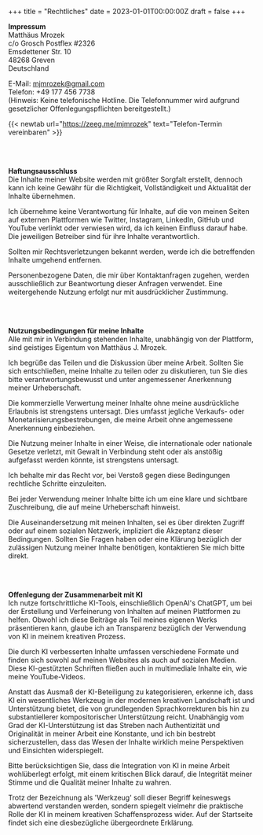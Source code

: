 +++
title = "Rechtliches"
date = 2023-01-01T00:00:00Z
draft = false
+++

**Impressum**  
Matthäus Mrozek  
c/o Grosch Postflex #2326  
Emsdettener Str. 10  
48268 Greven  
Deutschland  

E-Mail: mjmrozek@gmail.com  
Telefon: +49 177 456 7738  
(Hinweis: Keine telefonische Hotline. Die Telefonnummer wird aufgrund gesetzlicher Offenlegungspflichten bereitgestellt.)  

{{< newtab url="https://zeeg.me/mjmrozek" text="Telefon-Termin vereinbaren" >}}

</br></br>  

**Haftungsausschluss**  
Die Inhalte meiner Website werden mit größter Sorgfalt erstellt, dennoch kann ich keine Gewähr für die Richtigkeit, Vollständigkeit und Aktualität der Inhalte übernehmen.  

Ich übernehme keine Verantwortung für Inhalte, auf die von meinen Seiten auf externen Plattformen wie Twitter, Instagram, LinkedIn, GitHub und YouTube verlinkt oder verwiesen wird, da ich keinen Einfluss darauf habe. Die jeweiligen Betreiber sind für ihre Inhalte verantwortlich.  

Sollten mir Rechtsverletzungen bekannt werden, werde ich die betreffenden Inhalte umgehend entfernen.  

Personenbezogene Daten, die mir über Kontaktanfragen zugehen, werden ausschließlich zur Beantwortung dieser Anfragen verwendet. Eine weitergehende Nutzung erfolgt nur mit ausdrücklicher Zustimmung.  

</br></br>  

**Nutzungsbedingungen für meine Inhalte**  
Alle mit mir in Verbindung stehenden Inhalte, unabhängig von der Plattform, sind geistiges Eigentum von Matthäus J. Mrozek.  

Ich begrüße das Teilen und die Diskussion über meine Arbeit. Sollten Sie sich entschließen, meine Inhalte zu teilen oder zu diskutieren, tun Sie dies bitte verantwortungsbewusst und unter angemessener Anerkennung meiner Urheberschaft.  

Die kommerzielle Verwertung meiner Inhalte ohne meine ausdrückliche Erlaubnis ist strengstens untersagt. Dies umfasst jegliche Verkaufs- oder Monetarisierungsbestrebungen, die meine Arbeit ohne angemessene Anerkennung einbeziehen.  

Die Nutzung meiner Inhalte in einer Weise, die internationale oder nationale Gesetze verletzt, mit Gewalt in Verbindung steht oder als anstößig aufgefasst werden könnte, ist strengstens untersagt.  

Ich behalte mir das Recht vor, bei Verstoß gegen diese Bedingungen rechtliche Schritte einzuleiten.  

Bei jeder Verwendung meiner Inhalte bitte ich um eine klare und sichtbare Zuschreibung, die auf meine Urheberschaft hinweist.  

Die Auseinandersetzung mit meinen Inhalten, sei es über direkten Zugriff oder auf einem sozialen Netzwerk, impliziert die Akzeptanz dieser Bedingungen. Sollten Sie Fragen haben oder eine Klärung bezüglich der zulässigen Nutzung meiner Inhalte benötigen, kontaktieren Sie mich bitte direkt.  

</br></br>  

**Offenlegung der Zusammenarbeit mit KI**  
Ich nutze fortschrittliche KI-Tools, einschließlich OpenAI's ChatGPT, um bei der Erstellung und Verfeinerung von Inhalten auf meinen Plattformen zu helfen. Obwohl ich diese Beiträge als Teil meines eigenen Werks präsentieren kann, glaube ich an Transparenz bezüglich der Verwendung von KI in meinem kreativen Prozess.  

Die durch KI verbesserten Inhalte umfassen verschiedene Formate und finden sich sowohl auf meinen Websites als auch auf sozialen Medien. Diese KI-gestützten Schriften fließen auch in multimediale Inhalte ein, wie meine YouTube-Videos.  

Anstatt das Ausmaß der KI-Beteiligung zu kategorisieren, erkenne ich, dass KI ein wesentliches Werkzeug in der modernen kreativen Landschaft ist und Unterstützung bietet, die von grundlegenden Sprachkorrekturen bis hin zu substantiellerer kompositorischer Unterstützung reicht. Unabhängig vom Grad der KI-Unterstützung ist das Streben nach Authentizität und Originalität in meiner Arbeit eine Konstante, und ich bin bestrebt sicherzustellen, dass das Wesen der Inhalte wirklich meine Perspektiven und Einsichten widerspiegelt.  

Bitte berücksichtigen Sie, dass die Integration von KI in meine Arbeit wohlüberlegt erfolgt, mit einem kritischen Blick darauf, die Integrität meiner Stimme und die Qualität meiner Inhalte zu wahren.  

Trotz der Bezeichnung als 'Werkzeug' soll dieser Begriff keineswegs abwertend verstanden werden, sondern spiegelt vielmehr die praktische Rolle der KI in meinem kreativen Schaffensprozess wider. Auf der Startseite findet sich eine diesbezügliche übergeordnete Erklärung.


